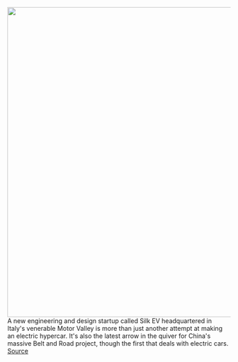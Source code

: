 <img src='https://cdn.vox-cdn.com/thumbor/3h0Vmzexq5volgOQsaXmGxRqMFw=/0x0:2047x1485/1200x800/filters:focal(861x580:1187x906)/cdn.vox-cdn.com/uploads/chorus_image/image/68761012/473ADF4A_12AD_49FD_A400_E6F67E8D930A.0.jpeg' width='700px' /><br/>
A new engineering and design startup called Silk EV headquartered in Italy's venerable Motor Valley is more than just another attempt at making an electric hypercar. It's also the latest arrow in the quiver for China's massive Belt and Road project, though the first that deals with electric cars.
<a href='https://www.theverge.com/2021/2/2/22261795/silk-ev-faw-china-italy-electric-car-hypercar-s9-belt-road'> Source <a/>